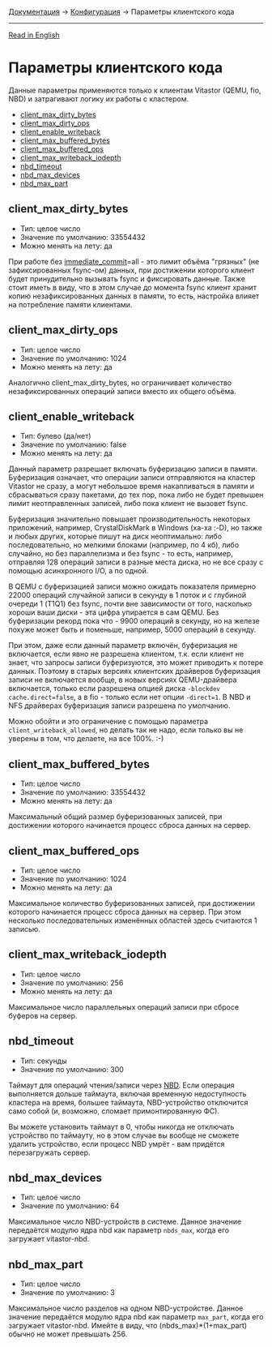 [Документация](../../README-ru.md#документация) → [Конфигурация](../config.ru.md) → Параметры клиентского кода

-----

[Read in English](client.en.md)

# Параметры клиентского кода

Данные параметры применяются только к клиентам Vitastor (QEMU, fio, NBD) и
затрагивают логику их работы с кластером.

- [client_max_dirty_bytes](#client_max_dirty_bytes)
- [client_max_dirty_ops](#client_max_dirty_ops)
- [client_enable_writeback](#client_enable_writeback)
- [client_max_buffered_bytes](#client_max_buffered_bytes)
- [client_max_buffered_ops](#client_max_buffered_ops)
- [client_max_writeback_iodepth](#client_max_writeback_iodepth)
- [nbd_timeout](#nbd_timeout)
- [nbd_max_devices](#nbd_max_devices)
- [nbd_max_part](#nbd_max_part)

## client_max_dirty_bytes

- Тип: целое число
- Значение по умолчанию: 33554432
- Можно менять на лету: да

При работе без [immediate_commit](layout-cluster.ru.md#immediate_commit)=all - это лимит объёма "грязных" (не
зафиксированных fsync-ом) данных, при достижении которого клиент будет
принудительно вызывать fsync и фиксировать данные. Также стоит иметь в виду,
что в этом случае до момента fsync клиент хранит копию незафиксированных
данных в памяти, то есть, настройка влияет на потребление памяти клиентами.

## client_max_dirty_ops

- Тип: целое число
- Значение по умолчанию: 1024
- Можно менять на лету: да

Аналогично client_max_dirty_bytes, но ограничивает количество
незафиксированных операций записи вместо их общего объёма.

## client_enable_writeback

- Тип: булево (да/нет)
- Значение по умолчанию: false
- Можно менять на лету: да

Данный параметр разрешает включать буферизацию записи в памяти. Буферизация
означает, что операции записи отправляются на кластер Vitastor не сразу, а
могут небольшое время накапливаться в памяти и сбрасываться сразу пакетами,
до тех пор, пока либо не будет превышен лимит неотправленных записей, либо
пока клиент не вызовет fsync.

Буферизация значительно повышает производительность некоторых приложений,
например, CrystalDiskMark в Windows (ха-ха :-D), но также и любых других,
которые пишут на диск неоптимально: либо последовательно, но мелкими блоками
(например, по 4 кб), либо случайно, но без параллелизма и без fsync - то
есть, например, отправляя 128 операций записи в разные места диска, но не
все сразу с помощью асинхронного I/O, а по одной.

В QEMU с буферизацией записи можно ожидать показателя примерно 22000
операций случайной записи в секунду в 1 поток и с глубиной очереди 1 (T1Q1)
без fsync, почти вне зависимости от того, насколько хороши ваши диски - эта
цифра упирается в сам QEMU. Без буферизации рекорд пока что - 9900 операций
в секунду, но на железе похуже может быть и поменьше, например, 5000 операций
в секунду.

При этом, даже если данный параметр включён, буферизация не включается, если
явно не разрешена клиентом, т.к. если клиент не знает, что запросы записи
буферизуются, это может приводить к потере данных. Поэтому в старых версиях
клиентских драйверов буферизация записи не включается вообще, в новых
версиях QEMU-драйвера включается, только если разрешена опцией диска
`-blockdev cache.direct=false`, а в fio - только если нет опции `-direct=1`.
В NBD и NFS драйверах буферизация записи разрешена по умолчанию.

Можно обойти и это ограничение с помощью параметра `client_writeback_allowed`,
но делать так не надо, если только вы не уверены в том, что делаете, на все
100%. :-)

## client_max_buffered_bytes

- Тип: целое число
- Значение по умолчанию: 33554432
- Можно менять на лету: да

Максимальный общий размер буферизованных записей, при достижении которого
начинается процесс сброса данных на сервер.

## client_max_buffered_ops

- Тип: целое число
- Значение по умолчанию: 1024
- Можно менять на лету: да

Максимальное количество буферизованных записей, при достижении которого
начинается процесс сброса данных на сервер. При этом несколько
последовательных изменённых областей здесь считаются 1 записью.

## client_max_writeback_iodepth

- Тип: целое число
- Значение по умолчанию: 256
- Можно менять на лету: да

Максимальное число параллельных операций записи при сбросе буферов на сервер.

## nbd_timeout

- Тип: секунды
- Значение по умолчанию: 300

Таймаут для операций чтения/записи через [NBD](../usage/nbd.ru.md). Если
операция выполняется дольше таймаута, включая временную недоступность
кластера на время, большее таймаута, NBD-устройство отключится само собой
(и, возможно, сломает примонтированную ФС).

Вы можете установить таймаут в 0, чтобы никогда не отключать устройство по
таймауту, но в этом случае вы вообще не сможете удалить устройство, если
процесс NBD умрёт - вам придётся перезагружать сервер.

## nbd_max_devices

- Тип: целое число
- Значение по умолчанию: 64

Максимальное число NBD-устройств в системе. Данное значение передаётся
модулю ядра nbd как параметр `nbds_max`, когда его загружает vitastor-nbd.

## nbd_max_part

- Тип: целое число
- Значение по умолчанию: 3

Максимальное число разделов на одном NBD-устройстве. Данное значение передаётся
модулю ядра nbd как параметр `max_part`, когда его загружает vitastor-nbd.
Имейте в виду, что (nbds_max)*(1+max_part) обычно не может превышать 256.
